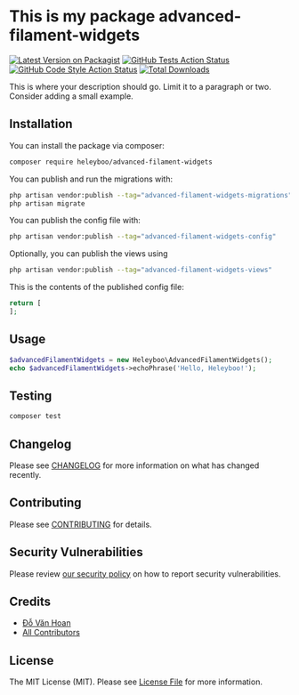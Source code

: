 # This is my package advanced-filament-widgets

[![Latest Version on Packagist](https://img.shields.io/packagist/v/heleyboo/advanced-filament-widgets.svg?style=flat-square)](https://packagist.org/packages/heleyboo/advanced-filament-widgets)
[![GitHub Tests Action Status](https://img.shields.io/github/actions/workflow/status/heleyboo/advanced-filament-widgets/run-tests.yml?branch=main&label=tests&style=flat-square)](https://github.com/heleyboo/advanced-filament-widgets/actions?query=workflow%3Arun-tests+branch%3Amain)
[![GitHub Code Style Action Status](https://img.shields.io/github/actions/workflow/status/heleyboo/advanced-filament-widgets/fix-php-code-styling.yml?branch=main&label=code%20style&style=flat-square)](https://github.com/heleyboo/advanced-filament-widgets/actions?query=workflow%3A"Fix+PHP+code+styling"+branch%3Amain)
[![Total Downloads](https://img.shields.io/packagist/dt/heleyboo/advanced-filament-widgets.svg?style=flat-square)](https://packagist.org/packages/heleyboo/advanced-filament-widgets)



This is where your description should go. Limit it to a paragraph or two. Consider adding a small example.

## Installation

You can install the package via composer:

```bash
composer require heleyboo/advanced-filament-widgets
```

You can publish and run the migrations with:

```bash
php artisan vendor:publish --tag="advanced-filament-widgets-migrations"
php artisan migrate
```

You can publish the config file with:

```bash
php artisan vendor:publish --tag="advanced-filament-widgets-config"
```

Optionally, you can publish the views using

```bash
php artisan vendor:publish --tag="advanced-filament-widgets-views"
```

This is the contents of the published config file:

```php
return [
];
```

## Usage

```php
$advancedFilamentWidgets = new Heleyboo\AdvancedFilamentWidgets();
echo $advancedFilamentWidgets->echoPhrase('Hello, Heleyboo!');
```

## Testing

```bash
composer test
```

## Changelog

Please see [CHANGELOG](CHANGELOG.md) for more information on what has changed recently.

## Contributing

Please see [CONTRIBUTING](.github/CONTRIBUTING.md) for details.

## Security Vulnerabilities

Please review [our security policy](../../security/policy) on how to report security vulnerabilities.

## Credits

- [Đỗ Văn Hoan](https://github.com/heleyboo)
- [All Contributors](../../contributors)

## License

The MIT License (MIT). Please see [License File](LICENSE.md) for more information.
